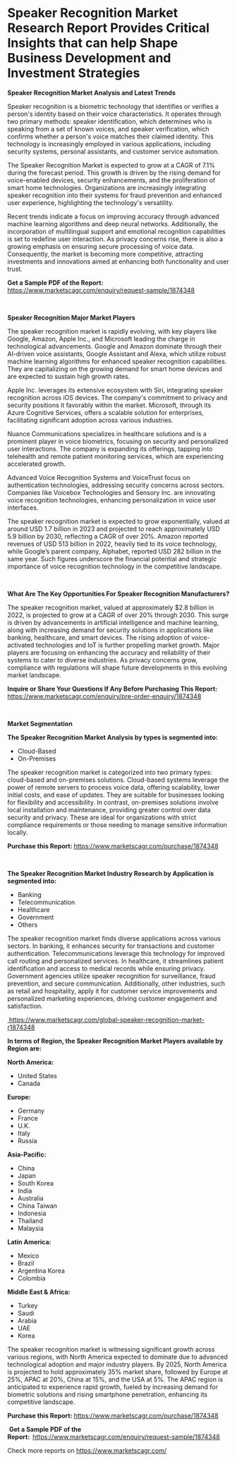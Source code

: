 <p><h1>Speaker Recognition Market Research Report Provides Critical Insights that can help Shape Business Development and Investment Strategies</h1></p><p><strong>Speaker Recognition Market Analysis and Latest Trends</strong></p>
<p><p>Speaker recognition is a biometric technology that identifies or verifies a person's identity based on their voice characteristics. It operates through two primary methods: speaker identification, which determines who is speaking from a set of known voices, and speaker verification, which confirms whether a person's voice matches their claimed identity. This technology is increasingly employed in various applications, including security systems, personal assistants, and customer service automation.</p><p>The Speaker Recognition Market is expected to grow at a CAGR of 7.1% during the forecast period. This growth is driven by the rising demand for voice-enabled devices, security enhancements, and the proliferation of smart home technologies. Organizations are increasingly integrating speaker recognition into their systems for fraud prevention and enhanced user experience, highlighting the technology's versatility.</p><p>Recent trends indicate a focus on improving accuracy through advanced machine learning algorithms and deep neural networks. Additionally, the incorporation of multilingual support and emotional recognition capabilities is set to redefine user interaction. As privacy concerns rise, there is also a growing emphasis on ensuring secure processing of voice data. Consequently, the market is becoming more competitive, attracting investments and innovations aimed at enhancing both functionality and user trust.</p></p>
<p><strong>Get a Sample PDF of the Report:&nbsp;</strong> <a href="https://www.marketscagr.com/enquiry/request-sample/1874348?utm_campaign=1902&utm_medium=2&utm_source=Github&utm_content=ia&utm_term=11032025&utm_id=speaker-recognition">https://www.marketscagr.com/enquiry/request-sample/1874348</a></p>
<p>&nbsp;</p>
<p><strong>Speaker Recognition Major Market Players</strong></p>
<p><p>The speaker recognition market is rapidly evolving, with key players like Google, Amazon, Apple Inc., and Microsoft leading the charge in technological advancements. Google and Amazon dominate through their AI-driven voice assistants, Google Assistant and Alexa, which utilize robust machine learning algorithms for enhanced speaker recognition capabilities. They are capitalizing on the growing demand for smart home devices and are expected to sustain high growth rates.</p><p>Apple Inc. leverages its extensive ecosystem with Siri, integrating speaker recognition across iOS devices. The company's commitment to privacy and security positions it favorably within the market. Microsoft, through its Azure Cognitive Services, offers a scalable solution for enterprises, facilitating significant adoption across various industries.</p><p>Nuance Communications specializes in healthcare solutions and is a prominent player in voice biometrics, focusing on security and personalized user interactions. The company is expanding its offerings, tapping into telehealth and remote patient monitoring services, which are experiencing accelerated growth.</p><p>Advanced Voice Recognition Systems and VoiceTrust focus on authentication technologies, addressing security concerns across sectors. Companies like Voicebox Technologies and Sensory Inc. are innovating voice recognition technologies, enhancing personalization in voice user interfaces.</p><p>The speaker recognition market is expected to grow exponentially, valued at around USD 1.7 billion in 2023 and projected to reach approximately USD 5.9 billion by 2030, reflecting a CAGR of over 20%. Amazon reported revenues of USD 513 billion in 2022, heavily tied to its voice technology, while Google’s parent company, Alphabet, reported USD 282 billion in the same year. Such figures underscore the financial potential and strategic importance of voice recognition technology in the competitive landscape.</p></p>
<p>&nbsp;</p>
<p><strong>What Are The Key Opportunities For Speaker Recognition Manufacturers?</strong></p>
<p><p>The speaker recognition market, valued at approximately $2.8 billion in 2022, is projected to grow at a CAGR of over 20% through 2030. This surge is driven by advancements in artificial intelligence and machine learning, along with increasing demand for security solutions in applications like banking, healthcare, and smart devices. The rising adoption of voice-activated technologies and IoT is further propelling market growth. Major players are focusing on enhancing the accuracy and reliability of their systems to cater to diverse industries. As privacy concerns grow, compliance with regulations will shape future developments in this evolving market landscape.</p></p>
<p><strong>Inquire or Share Your Questions If Any Before Purchasing This Report:</strong> <a href="https://www.marketscagr.com/enquiry/pre-order-enquiry/1874348?utm_campaign=1902&utm_medium=2&utm_source=Github&utm_content=ia&utm_term=11032025&utm_id=speaker-recognition">https://www.marketscagr.com/enquiry/pre-order-enquiry/1874348</a></p>
<p>&nbsp;</p>
<p><strong>Market Segmentation</strong></p>
<p><strong>The Speaker Recognition Market Analysis by types is segmented into:</strong></p>
<p><ul><li>Cloud-Based</li><li>On-Premises</li></ul></p>
<p><p>The speaker recognition market is categorized into two primary types: cloud-based and on-premises solutions. Cloud-based systems leverage the power of remote servers to process voice data, offering scalability, lower initial costs, and ease of updates. They are suitable for businesses looking for flexibility and accessibility. In contrast, on-premises solutions involve local installation and maintenance, providing greater control over data security and privacy. These are ideal for organizations with strict compliance requirements or those needing to manage sensitive information locally.</p></p>
<p><strong>Purchase this Report:&nbsp;</strong><a href="https://www.marketscagr.com/purchase/1874348?utm_campaign=1902&utm_medium=2&utm_source=Github&utm_content=ia&utm_term=11032025&utm_id=speaker-recognition">https://www.marketscagr.com/purchase/1874348</a></p>
<p>&nbsp;</p>
<p><strong>The Speaker Recognition Market Industry Research by Application is segmented into:</strong></p>
<p><ul><li>Banking</li><li>Telecommunication</li><li>Healthcare</li><li>Government</li><li>Others</li></ul></p>
<p><p>The speaker recognition market finds diverse applications across various sectors. In banking, it enhances security for transactions and customer authentication. Telecommunications leverage this technology for improved call routing and personalized services. In healthcare, it streamlines patient identification and access to medical records while ensuring privacy. Government agencies utilize speaker recognition for surveillance, fraud prevention, and secure communication. Additionally, other industries, such as retail and hospitality, apply it for customer service improvements and personalized marketing experiences, driving customer engagement and satisfaction.</p></p>
<p><a href="https://www.marketscagr.com/global-speaker-recognition-market-r1874348?utm_campaign=1902&utm_medium=2&utm_source=Github&utm_content=ia&utm_term=11032025&utm_id=speaker-recognition">&nbsp;https://www.marketscagr.com/global-speaker-recognition-market-r1874348</a></p>
<p><strong>In terms of Region, the Speaker Recognition Market Players available by Region are:</strong></p>
<p>
    <p> <strong> North America: </strong>
        <ul>
            <li>United States</li>
            <li>Canada</li>
        </ul>
        </p> 
    <p> <strong> Europe: </strong>
        <ul>
            <li>Germany</li>
            <li>France</li>
            <li>U.K.</li>
            <li>Italy</li>
            <li>Russia</li>
        </ul>
        </p> 
    <p> <strong> Asia-Pacific: </strong>
        <ul>
            <li>China</li>
            <li>Japan</li>
            <li>South Korea</li>
            <li>India</li>
            <li>Australia</li>
            <li>China Taiwan</li>
            <li>Indonesia</li>
            <li>Thailand</li>
            <li>Malaysia</li>
        </ul>
        </p> 
    <p> <strong> Latin America: </strong>
        <ul>
            <li>Mexico</li>
            <li>Brazil</li>
            <li>Argentina Korea</li>
            <li>Colombia</li>
        </ul>
        </p> 
    <p> <strong> Middle East & Africa: </strong>
        <ul>
            <li>Turkey</li>
            <li>Saudi</li>
            <li>Arabia</li>
            <li>UAE</li>
            <li>Korea</li>
        </ul>
    </p>
    </p>
<p><p>The speaker recognition market is witnessing significant growth across various regions, with North America expected to dominate due to advanced technological adoption and major industry players. By 2025, North America is projected to hold approximately 35% market share, followed by Europe at 25%, APAC at 20%, China at 15%, and the USA at 5%. The APAC region is anticipated to experience rapid growth, fueled by increasing demand for biometric solutions and rising smartphone penetration, enhancing its competitive landscape.</p></p>
<p><strong>Purchase this Report: </strong><a href="https://www.marketscagr.com/purchase/1874348?utm_campaign=1902&utm_medium=2&utm_source=Github&utm_content=ia&utm_term=11032025&utm_id=speaker-recognition">https://www.marketscagr.com/purchase/1874348</a></p>
<p>&nbsp;<strong>Get a Sample PDF of the Report:&nbsp;&nbsp;</strong><a href="https://www.marketscagr.com/enquiry/request-sample/1874348?utm_campaign=1902&utm_medium=2&utm_source=Github&utm_content=ia&utm_term=11032025&utm_id=speaker-recognition">https://www.marketscagr.com/enquiry/request-sample/1874348</a></p>
<p><strong></strong></p>
<p>Check more reports on <a href="https://www.marketscagr.com/?utm_campaign=1902&utm_medium=2&utm_source=Github&utm_content=ia&utm_term=11032025&utm_id=speaker-recognition">https://www.marketscagr.com/</a></p>